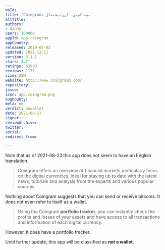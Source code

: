 ```yaml
---
wsId: 
title: 'Coingram: بیت کوین، ارزدیجیتال'
altTitle: 
authors:
- danny
users: 100000
appId: app.coingram
appCountry: 
released: 2019-07-02
updated: 2021-12-11
version: 3.1.1
stars: 4.7
ratings: 43980
reviews: 1177
size: 25M
website: http://www.coingraam.com/
repository: 
issue: 
icon: app.coingram.png
bugbounty: 
meta: ok
verdict: nowallet
date: 2021-08-27
signer: 
reviewArchive: 
twitter: 
social: 
redirect_from: 

---
```


Note that as of 2021-08-23 this app does not seem to have an English translation.

> Coingram offers an overview of financial markets particularly focus on the digital currencies, ideal for staying up to date with the latest news, tutorials and analysis from the experts and various popular sources.

Nothing about Coingram suggests that you can send or receive bitcoins. It does not even refer to itself as a wallet.

> Using the Coingram **portfolio tracker**, you can instantly check the profits and losses of your assets and have access to all transactions and information of each digital currency.

However, it does have a portfolio tracker.

Until further update, this app will be classified as **not a wallet.**
